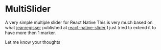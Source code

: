 # MultiSlider
A very simple multiple slider for React Native
This is very much based on what [jeanregisser](https://github.com/jeanregisser) published at [react-native-slider](https://github.com/jeanregisser/react-native-slider) I just tried to extend it to have more then 1 marker. 

Let me know your thoughts

